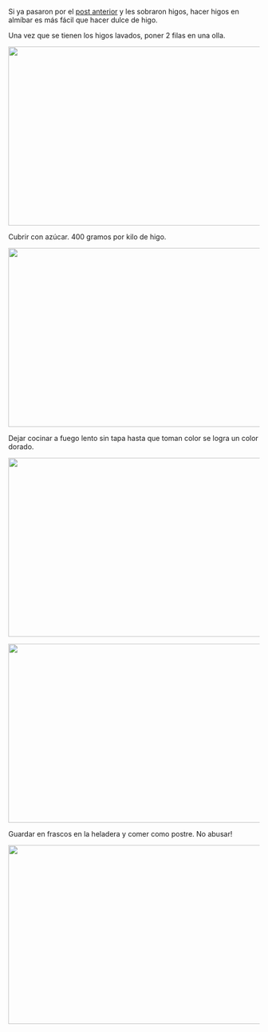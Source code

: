 <html><body><p>Si ya pasaron por el <a href="http://www.juanjoconti.com.ar/2012/02/05/dulce-de-higo-2/">post anterior</a> y les sobraron higos, hacer higos en almíbar es más fácil que hacer dulce de higo.



Una vez que se tienen los higos lavados, poner 2 filas en una olla.



<a href="/wp-content/uploads/2012/02/2012-01-14_15-30-04_808.jpg"><img class="aligncenter size-large wp-image-3692" title="2012-01-14_15-30-04_808" src="/wp-content/uploads/2012/02/2012-01-14_15-30-04_808-1024x575.jpg" alt="" width="640" height="359"></a>



Cubrir con azúcar. 400 gramos por kilo de higo.



<a href="/wp-content/uploads/2012/02/2012-01-14_15-36-21_167.jpg"><img class="aligncenter size-large wp-image-3693" title="2012-01-14_15-36-21_167" src="/wp-content/uploads/2012/02/2012-01-14_15-36-21_167-1024x575.jpg" alt="" width="640" height="359"></a>



Dejar cocinar a fuego lento sin tapa hasta que toman color se logra un color dorado.



<a href="/wp-content/uploads/2012/02/2012-01-14_22-49-25_351.jpg"><img class="aligncenter size-large wp-image-3694" title="2012-01-14_22-49-25_351" src="/wp-content/uploads/2012/02/2012-01-14_22-49-25_351-1024x575.jpg" alt="" width="640" height="359"></a>



<a href="/wp-content/uploads/2012/02/2012-01-15_01-25-21_268.jpg"><img class="aligncenter size-large wp-image-3695" title="2012-01-15_01-25-21_268" src="/wp-content/uploads/2012/02/2012-01-15_01-25-21_268-1024x575.jpg" alt="" width="640" height="359"></a>



Guardar en frascos en la heladera y comer como postre. No abusar!



<a href="/wp-content/uploads/2012/02/2012-02-04_18-51-45_61.jpg"><img class="aligncenter size-large wp-image-3691" title="2012-02-04_18-51-45_6" src="/wp-content/uploads/2012/02/2012-02-04_18-51-45_61-1024x575.jpg" alt="" width="640" height="359"></a></p></body></html>